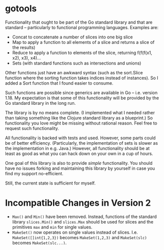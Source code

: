 # gotools

Functionality that ought to be part of the Go standard library and that are standard – particularly
to functional programming languages. Examples are:
- Concat to concatenate a number of slices into one big slice
- Map to apply a function to all elements of a slice and returns a slice of the results)
- Reduce to apply a function to elements of the slice, returning f(f(f(x1, x2), x3), x4)...
- Sets (with standard functions such as intersections and unions)

Other functions just have an awkward syntax (such as the sort.Slice function where the sorting function takes
indices instead of instances). So I added a Sort function that I found easier to consume.

Such functions are possible since generics are available in Go – i.e. version 1.18. My expectation is that some of
this functionality will be provided by the Go standard library in the long run.

The library is by no means complete. (I implemented what I needed rather than taking something like the Clojure standard
library as a blueprint.) So functionality you love might be missing without rational reason. Feel free to request such
functionality.

All functionality is backed with tests and used. However, some parts could be of better efficiency. (Particularly, the
implementation of sets is slower as the implementation in e.g. Java.) However, all functionality should be at least as
good as what you can hack down on your own in a cup of hours.

One goal of this library is also to provide *simple* functionality. You should have no issues forking and maintaining
this library by yourself in case you find my support no-efficient.

Still, the current state is sufficient for myself.

# Incompatible Changes in Version 2
- `Max()` and `Min()` have been removed. Instead, functions of the standard library `slices.Min()` and `slices.Max`
  should be used for slices and the primitives `max` and `min` for single values.
- `MakeSet()` now operates on single values instead of slices. I.e. `MakeSet([]int{1,2,3})` becomes `MakeSet(1,2,3)` and
  `MakeSet(slc)` becomes `MakeSet(slc...)`.
